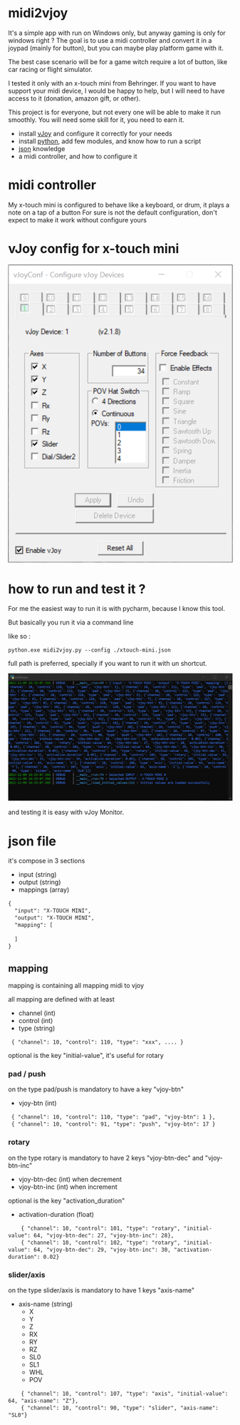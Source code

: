 # midi2vjoy

It's a simple app with run on Windows only, but anyway gaming is only for windows right ?
The goal is to use a midi controller and convert it in a joypad (mainly for button), but you can maybe play platform 
game with it.

The best case scenario will be for a game witch require a lot of button, like car racing or flight simulator.

I tested it only with an x-touch mini from Behringer. If you want to have support your midi device, I would be happy to 
help, but I will need to have access to it (donation, amazon gift, or other).

This project is for everyone, but not every one will be able to make it run smoothly.
You will need some skill for it, you need to earn it.

   - install [vJoy](https://sourceforge.net/projects/vjoystick/) and configure it correctly for your needs
   - install [python](https://www.python.org/), add few modules, and know how to run a script
   - [json](https://www.json.org/) knowledge
   - a midi controller, and how to configure it

# midi controller

My x-touch mini is configured to behave like a keyboard, or drum, it plays a note on a tap of a button
For sure is not the default configuration, don't expect to make it work without configure yours

# vJoy config for x-touch mini

![vJoy conf for x-touch mini](./img/vJoy-conf.png)

# how to run and test it ?

For me the easiest way to run it is with pycharm, because I know this tool.

But basically you run it via a command line

like so : 
```
python.exe midi2vjoy.py --config ./xtouch-mini.json
```
full path is preferred, specially if you want to run it with un shortcut.

![Command line](./img/midi2vjoy-command-line.png)

and testing it is easy with vJoy Monitor.

# json file

it's compose in 3 sections

  - input (string) 
  - output (string)
  - mappings (array)

```
{
  "input": "X-TOUCH MINI",
  "output": "X-TOUCH MINI",
  "mapping": [ 
  
  ]
}
```

## mapping

mapping is containing all mapping midi to vjoy

all mapping are defined with at least

  - channel (int)
  - control (int)
  - type (string)

```
 { "channel": 10, "control": 110, "type": "xxx", .... }
```

optional is the key "initial-value", it's useful for rotary

### pad / push 

on the type pad/push is mandatory to have a key "vjoy-btn"

  - vjoy-btn (int)

```
 { "channel": 10, "control": 110, "type": "pad", "vjoy-btn": 1 },
 { "channel": 10, "control": 91, "type": "push", "vjoy-btn": 17 }
```

### rotary

on the type rotary is mandatory to have 2 keys "vjoy-btn-dec" and "vjoy-btn-inc"

  - vjoy-btn-dec (int) when decrement
  - vjoy-btn-inc (int) when increment

optional is the key "activation_duration"
 
 - activation-duration (float) 

```
    { "channel": 10, "control": 101, "type": "rotary", "initial-value": 64, "vjoy-btn-dec": 27, "vjoy-btn-inc": 28},
    { "channel": 10, "control": 102, "type": "rotary", "initial-value": 64, "vjoy-btn-dec": 29, "vjoy-btn-inc": 30, "activation-duration": 0.02}
```

### slider/axis

on the type slider/axis is mandatory to have 1 keys "axis-name"

   - axis-name (string)
     - X
     - Y
     - Z
     - RX
     - RY
     - RZ
     - SL0
     - SL1
     - WHL
     - POV

```
    { "channel": 10, "control": 107, "type": "axis", "initial-value": 64, "axis-name": "Z"},
    { "channel": 10, "control": 90, "type": "slider", "axis-name": "SL0"}
```

